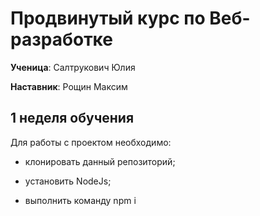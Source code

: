 # Продвинутый курс по Веб-разработке

**Ученица**: Салтрукович Юлия

**Наставник**: Рощин Максим

## 1 неделя обучения

Для работы с проектом необходимо:

* клонировать данный репозиторий;

* установить NodeJs;

* выполнить команду npm i


